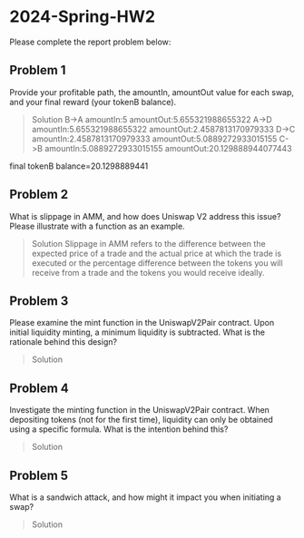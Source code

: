 # 2024-Spring-HW2

Please complete the report problem below:

## Problem 1
Provide your profitable path, the amountIn, amountOut value for each swap, and your final reward (your tokenB balance).

> Solution
B->A    amountIn:5 amountOut:5.655321988655322
A->D    amountIn:5.655321988655322 amountOut:2.4587813170979333
D->C    amountIn:2.4587813170979333 amountOut:5.0889272933015155
C->B    amountIn:5.0889272933015155 amountOut:20.129888944077443

final tokenB balance=20.1298889441
## Problem 2
What is slippage in AMM, and how does Uniswap V2 address this issue? Please illustrate with a function as an example.

> Solution
Slippage in AMM refers to the difference between the expected price of a trade and the actual price at which the trade is executed or the percentage difference between the tokens you will receive from a trade and the tokens you would receive ideally.

## Problem 3
Please examine the mint function in the UniswapV2Pair contract. Upon initial liquidity minting, a minimum liquidity is subtracted. What is the rationale behind this design?

> Solution

## Problem 4
Investigate the minting function in the UniswapV2Pair contract. When depositing tokens (not for the first time), liquidity can only be obtained using a specific formula. What is the intention behind this?

> Solution

## Problem 5
What is a sandwich attack, and how might it impact you when initiating a swap?

> Solution

